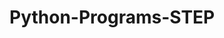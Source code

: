 # Python-Programs-STEP
        
     
                    
                                    
                              
                                              
                   
       
  
